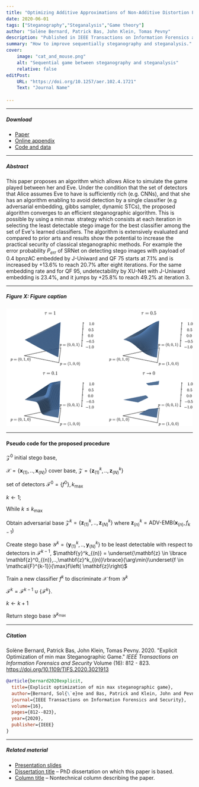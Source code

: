 ```yaml
---
title: "Optimizing Additive Approximations of Non-Additive Distortion Functions" 
date: 2020-06-01
tags: ["Steganography","Steganalysis","Game theory"]
author: "Solène Bernard, Patrick Bas, John Klein, Tomas Pevny"
description: "Published in IEEE Transactions on Information Forensics and Security, 2020." 
summary: "How to improve sequentially steganography and steganalysis." 
cover:
    image: "cat_and_mouse.png"
    alt: "Sequential game between steganography and steganalysis"
    relative: false
editPost:
    URL: "https://doi.org/10.1257/aer.102.4.1721"
    Text: "Journal Name"

---
```


---

##### Download

+ [Paper](paper1.pdf)
+ [Online appendix](appendix1.pdf)
+ [Code and data](https://github.com/pmichaillat/job-rationing)

---

##### Abstract

This paper proposes an algorithm which allows Alice to simulate the game played between her and Eve. Under the condition that the set of detectors that Alice assumes Eve to have is sufficiently rich (e.g. CNNs), and that she has an algorithm enabling to avoid detection by a single classifier (e.g adversarial embedding, gibbs sampler, dynamic STCs), the proposed algorithm converges to an efficient steganographic algorithm. This is possible by using a $\min\max$ strategy which consists at each iteration in selecting the least detectable stego image for the best classifier among the set of Eve's learned classifiers. The algorithm is extensively evaluated and compared to prior arts and results show the potential to increase the practical security of classical steganographic methods. For example the error probability $P_{err}$ of SRNet on detecting stego images with payload of 0.4 bpnzAC embedded by J-Uniward and QF 75 starts at 7.1\% and is increased by +13.6\% to reach 20.7\% after eight iterations. For the same embedding rate and for QF 95, undetectability by XU-Net with J-Uniward embedding is 23.4\%, and it jumps by +25.8\% to reach 49.2\% at iteration 3.

---

##### Figure X: Figure caption

![](ternarychanges_softmaxgumbel.png)

---

#### Pseudo code for the proposed procedure

$\mathcal{Z}^{0}$ initial stego base, 

$\mathcal{X} =\left\lbrace \mathbf{x}_{(1)},..,\mathbf{x}_{(N)} \right\rbrace$ cover base, 
$\mathcal{Z} = \left\lbrace \mathbf{z}^k_{(1)},..,\mathbf{z}^k_{(N)} \right\rbrace$

set of detectors $\mathcal{F}^0 = \left\lbrace f^0 \right\rbrace, k_{\max}$

$k \leftarrow 1$;

While $k \leq k_{\max}$

Obtain adversarial base $\mathcal{Z}^{k}=\left\lbrace \mathbf{z}^k_{(1)},..,\mathbf{z}^k_{(N)} \right\rbrace$ where $\mathbf{z}^k_{(n)}=\text{ADV-EMB}\left(\mathbf{x}_{(n)},f_{k-1}\right)$

Create stego base $\mathcal{Y}^{k}= \left\lbrace \mathbf{y}^k_{(1)},..,\mathbf{y}^k_{(N)} \right\rbrace$ to be least detectable with respect to detectors in  $\mathcal{F}^{k-1}$, $\mathbf{y}^k_{(n)} = \underset{\mathbf{z} \in \lbrace \mathbf{z}^0_{(n)},..,\mathbf{z}^k_{(n)}\rbrace}{\arg\min}\underset{f \in \mathcal{F}^{k-1}}{\max}f\left( \mathbf{z}\right)$

Train a new classifier $f^k$ to discriminate $\mathcal{X}$ from $\mathcal{Y}^{k}$
  
$\mathcal{F}^k = \mathcal{F}^{k-1} \cup \{\mathcal{F}^k\}.$

$k \leftarrow k+1$

Return stego base $\mathcal{Y}^{k_{\max}}$

---

##### Citation

Solène Bernard, Patrick Bas, John Klein, Tomas Pevny. 2020. "Explicit Optimization of min max Steganographic Game." *IEEE Transactions on Information Forensics and Security* Volume (16): 812 - 823. https://doi.org/10.1109/TIFS.2020.3021913

```BibTeX
@article{bernard2020explicit,
  title={Explicit optimization of min max steganographic game},
  author={Bernard, Sol{\`e}ne and Bas, Patrick and Klein, John and Pevny, Tomas},
  journal={IEEE Transactions on Information Forensics and Security},
  volume={16},
  pages={812--823},
  year={2020},
  publisher={IEEE}
}
```

---

##### Related material

+ [Presentation slides](presentation1.pdf)
+ [Dissertation title](https://escholarship.org/uc/item/7jr3m96r) – PhD dissertation on which this paper is based.
+ [Column title](https://cep.lse.ac.uk/pubs/download/cp365.pdf) – Nontechnical column describing the paper.

